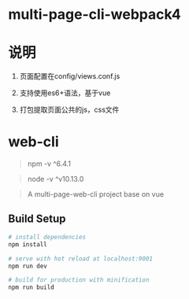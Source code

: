 # multi-page-cli-webpack4


# 说明

1. 页面配置在config/views.conf.js

2. 支持使用es6+语法，基于vue

3. 打包提取页面公共的js，css文件

# web-cli

>npm -v
^6.4.1

>node -v
^v10.13.0


> A multi-page-web-cli project base on vue

## Build Setup

``` bash
# install dependencies
npm install

# serve with hot reload at localhost:9001
npm run dev

# build for production with minification
npm run build

